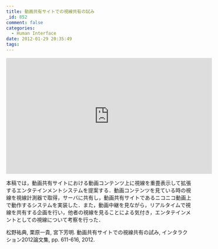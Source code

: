 ```yaml
---
title: 動画共有サイトでの視線共有の試み
_id: 852
comment: false
categories:
  - Human Interface
date: 2012-01-29 20:35:49
tags:
---
```



<iframe width="560" height="315" src="https://www.youtube.com/embed/MAQ1Hye0ibQ" frameborder="0" allowfullscreen></iframe>


本稿では，動画共有サイトにおける動画コンテンツ上に視線を重畳表示して拡張するエンタテインメントシステムを提案する．動画コンテンツを見ている時の視線を視線計測器で取得，サーバに共有し，動画共有サイトであるニコニコ動画上で動作するシステムを実装した．また，動画中継を見ながら，リアルタイムで視線を共有する企画を行い，他者の視線を見ることによる気付き，エンタテインメントとしての視線について考察を行った．

松野祐典, 栗原一貴, 宮下芳明. 動画共有サイトでの視線共有の試み, インタラクション2012論文集, pp. 611-616, 2012.
